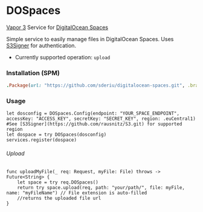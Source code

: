 # DOSpaces

[Vapor 3](https://vapor.codes/) Service for [DigitalOcean Spaces](https://developers.digitalocean.com/documentation/spaces/)

Simple service to easily manage files in DigitalOcean Spaces.
Uses [S3Signer](https://github.com/rausnitz/S3.git) for authentication.

* Currently supported operation: `upload`

### Installation (SPM)
 ```ruby
.Package(url: "https://github.com/sderiu/digitalocean-spaces.git", .branch("master"))
 ```

### Usage
```
let dosconfig = DOSpaces.Config(endpoint: "YOUR_SPACE_ENDPOINT", accessKey: "ACCESS_KEY", secretKey: "SECRET_KEY", region: .euCentral1) #See [S3Signer](https://github.com/rausnitz/S3.git) for supported region
let dospace = try DOSpaces(dosconfig)
services.register(dospace)
```
###### Upload
```
func uploadMyFile(_ req: Request, myFile: File) throws -> Future<String> {
    let space = try req.DOSpaces()
    return try space.upload(req, path: "your/path/", file: myFile, name: "myFileName") // File extension is auto-filled
    //returns the uploaded file url
}
```

